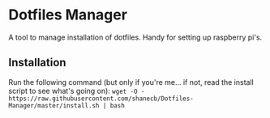 # Dotfiles Manager
A tool to manage installation of dotfiles. Handy for setting up raspberry pi's.

## Installation
Run the following command (but only if you're me... if not, read the install script to see what's going on):
`wget -O - https://raw.githubusercontent.com/shanecb/Dotfiles-Manager/master/install.sh | bash`
